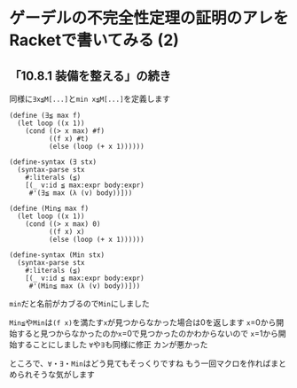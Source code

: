 # ゲーデルの不完全性定理の証明のアレをRacketで書いてみる (2)

## 「10.8.1 装備を整える」の続き

同様に`∃x≦M[...]`と`min x≦M[...]`を定義します

```
(define (∃≦ max f)
  (let loop ((x 1))
    (cond ((> x max) #f)
          ((f x) #t)
          (else (loop (+ x 1))))))

(define-syntax (∃ stx)
  (syntax-parse stx
    #:literals (≦)
    [(_ v:id ≦ max:expr body:expr)
     #'(∃≦ max (λ (v) body))]))
     
(define (Min≦ max f)
  (let loop ((x 1))
    (cond ((> x max) 0)
          ((f x) x)
          (else (loop (+ x 1))))))

(define-syntax (Min stx)
  (syntax-parse stx
    #:literals (≦)
    [(_ v:id ≦ max:expr body:expr)
     #'(Min≦ max (λ (v) body))]))
```

`min`だと名前がカブるので`Min`にしました

`Min≦`や`Min`は`(f x)`を満たす`x`が見つからなかった場合は0を返します
`x`=0から開始すると見つからなかったのか`x`=0で見つかったのかわからないので
`x`=1から開始することにしました
`∀`や`∃`も同様に修正
カンが悪かった

ところで、`∀`・`∃`・`Min`はどう見てもそっくりですね
もう一回マクロを作ればまとめられそうな気がします
